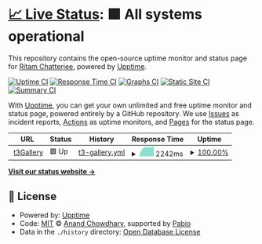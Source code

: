 # [📈 Live Status](https://regnna.github.io/t3Gallery--Monitoring): <!--live status--> **🟩 All systems operational**

This repository contains the open-source uptime monitor and status page for [Ritam Chatterjee](ritmchats@gmail.com), powered by [Upptime](https://github.com/upptime/upptime).

[![Uptime CI](https://github.com/regnna/t3Gallery--Monitoring/workflows/Uptime%20CI/badge.svg)](https://github.com/regnna/t3Gallery--Monitoring/actions?query=workflow%3A%22Uptime+CI%22)
[![Response Time CI](https://github.com/regnna/t3Gallery--Monitoring/workflows/Response%20Time%20CI/badge.svg)](https://github.com/regnna/t3Gallery--Monitoring/actions?query=workflow%3A%22Response+Time+CI%22)
[![Graphs CI](https://github.com/regnna/t3Gallery--Monitoring/workflows/Graphs%20CI/badge.svg)](https://github.com/regnna/t3Gallery--Monitoring/actions?query=workflow%3A%22Graphs+CI%22)
[![Static Site CI](https://github.com/regnna/t3Gallery--Monitoring/workflows/Static%20Site%20CI/badge.svg)](https://github.com/regnna/t3Gallery--Monitoring/actions?query=workflow%3A%22Static+Site+CI%22)
[![Summary CI](https://github.com/regnna/t3Gallery--Monitoring/workflows/Summary%20CI/badge.svg)](https://github.com/regnna/t3Gallery--Monitoring/actions?query=workflow%3A%22Summary+CI%22)

With [Upptime](https://upptime.js.org), you can get your own unlimited and free uptime monitor and status page, powered entirely by a GitHub repository. We use [Issues](https://github.com/regnna/t3Gallery--Monitoring/issues) as incident reports, [Actions](https://github.com/regnna/t3Gallery--Monitoring/actions) as uptime monitors, and [Pages](https://regnna.github.io/t3Gallery--Monitoring) for the status page.

<!--start: status pages-->
<!-- This summary is generated by Upptime (https://github.com/upptime/upptime) -->
<!-- Do not edit this manually, your changes will be overwritten -->
<!-- prettier-ignore -->
| URL | Status | History | Response Time | Uptime |
| --- | ------ | ------- | ------------- | ------ |
| <img alt="" src="https://icons.duckduckgo.com/ip3/t3gallery-sigma-ochre.vercel.app.ico" height="13"> [t3Gallery](https://t3gallery-sigma-ochre.vercel.app/) | 🟩 Up | [t3-gallery.yml](https://github.com/regnna/uptime/commits/HEAD/history/t3-gallery.yml) | <details><summary><img alt="Response time graph" src="./graphs/t3-gallery/response-time-week.png" height="20"> 2242ms</summary><br><a href="https://regnna.github.io/uptime/history/t3-gallery"><img alt="Response time 2242" src="https://img.shields.io/endpoint?url=https%3A%2F%2Fraw.githubusercontent.com%2Fregnna%2Fuptime%2FHEAD%2Fapi%2Ft3-gallery%2Fresponse-time.json"></a><br><a href="https://regnna.github.io/uptime/history/t3-gallery"><img alt="24-hour response time 2548" src="https://img.shields.io/endpoint?url=https%3A%2F%2Fraw.githubusercontent.com%2Fregnna%2Fuptime%2FHEAD%2Fapi%2Ft3-gallery%2Fresponse-time-day.json"></a><br><a href="https://regnna.github.io/uptime/history/t3-gallery"><img alt="7-day response time 2242" src="https://img.shields.io/endpoint?url=https%3A%2F%2Fraw.githubusercontent.com%2Fregnna%2Fuptime%2FHEAD%2Fapi%2Ft3-gallery%2Fresponse-time-week.json"></a><br><a href="https://regnna.github.io/uptime/history/t3-gallery"><img alt="30-day response time 2242" src="https://img.shields.io/endpoint?url=https%3A%2F%2Fraw.githubusercontent.com%2Fregnna%2Fuptime%2FHEAD%2Fapi%2Ft3-gallery%2Fresponse-time-month.json"></a><br><a href="https://regnna.github.io/uptime/history/t3-gallery"><img alt="1-year response time 2242" src="https://img.shields.io/endpoint?url=https%3A%2F%2Fraw.githubusercontent.com%2Fregnna%2Fuptime%2FHEAD%2Fapi%2Ft3-gallery%2Fresponse-time-year.json"></a></details> | <details><summary><a href="https://regnna.github.io/uptime/history/t3-gallery">100.00%</a></summary><a href="https://regnna.github.io/uptime/history/t3-gallery"><img alt="All-time uptime 100.00%" src="https://img.shields.io/endpoint?url=https%3A%2F%2Fraw.githubusercontent.com%2Fregnna%2Fuptime%2FHEAD%2Fapi%2Ft3-gallery%2Fuptime.json"></a><br><a href="https://regnna.github.io/uptime/history/t3-gallery"><img alt="24-hour uptime 100.00%" src="https://img.shields.io/endpoint?url=https%3A%2F%2Fraw.githubusercontent.com%2Fregnna%2Fuptime%2FHEAD%2Fapi%2Ft3-gallery%2Fuptime-day.json"></a><br><a href="https://regnna.github.io/uptime/history/t3-gallery"><img alt="7-day uptime 100.00%" src="https://img.shields.io/endpoint?url=https%3A%2F%2Fraw.githubusercontent.com%2Fregnna%2Fuptime%2FHEAD%2Fapi%2Ft3-gallery%2Fuptime-week.json"></a><br><a href="https://regnna.github.io/uptime/history/t3-gallery"><img alt="30-day uptime 100.00%" src="https://img.shields.io/endpoint?url=https%3A%2F%2Fraw.githubusercontent.com%2Fregnna%2Fuptime%2FHEAD%2Fapi%2Ft3-gallery%2Fuptime-month.json"></a><br><a href="https://regnna.github.io/uptime/history/t3-gallery"><img alt="1-year uptime 100.00%" src="https://img.shields.io/endpoint?url=https%3A%2F%2Fraw.githubusercontent.com%2Fregnna%2Fuptime%2FHEAD%2Fapi%2Ft3-gallery%2Fuptime-year.json"></a></details>

<!--end: status pages-->

[**Visit our status website →**](https://regnna.github.io/t3Gallery--Monitoring)

## 📄 License

- Powered by: [Upptime](https://github.com/upptime/upptime)
- Code: [MIT](./LICENSE) © [Anand Chowdhary](https://anandchowdhary.com), supported by [Pabio](https://pabio.com)
- Data in the `./history` directory: [Open Database License](https://opendatacommons.org/licenses/odbl/1-0/)
